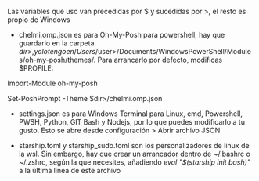 Las variables que uso van precedidas por $ y sucedidas por >, el resto es propio de Windows


- chelmi.omp.json es para Oh-My-Posh para powershell, hay que guardarlo en la carpeta $dir>, yo lo tengo en /Users/$user>/Documents/WindowsPowerShell/Modules/oh-my-posh/themes/.
Para arrancarlo por defecto, modificas $PROFILE:

Import-Module oh-my-posh

Set-PoshPrompt -Theme $dir>/chelmi.omp.json


- settings.json es para Windows Terminal para Linux, cmd, Powershell, PWSH, Python, GIT Bash y Nodejs, por lo que puedes modificarlo a tu gusto. Esto se abre desde configuración > Abrir archivo JSON


- starship.toml y starship_sudo.toml son los personalizadores de linux de la wsl. Sin embargo, hay que crear un arrancador dentro de ~/.bashrc o ~/.zshrc, según la que necesites, añadiendo _eval "$(starship init bash)"_ a la última línea de este archivo
